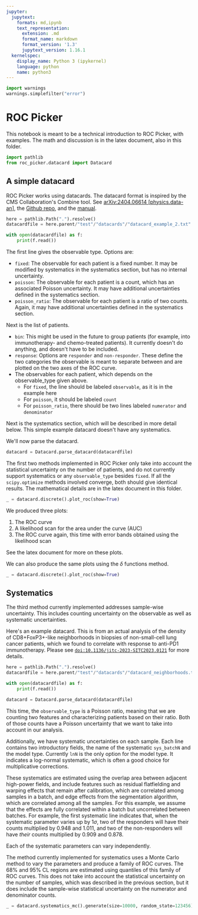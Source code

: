 ```yaml
---
jupyter:
  jupytext:
    formats: md,ipynb
    text_representation:
      extension: .md
      format_name: markdown
      format_version: '1.3'
      jupytext_version: 1.16.1
  kernelspec:
    display_name: Python 3 (ipykernel)
    language: python
    name: python3
---
```


```python
import warnings
warnings.simplefilter("error")
```

# ROC Picker


This notebook is meant to be a technical introduction to ROC Picker, with examples.  The math and discussion is in the latex document, also in this folder.

```python
import pathlib
from roc_picker.datacard import Datacard
```

## A simple datacard


ROC Picker works using datacards.  The datacard format is inspired by the CMS Collaboration's Combine tool.  See [arXiv:2404.06614 [physics.data-an]](https://arxiv.org/abs/2404.06614), the [Github repo](https://github.com/cms-analysis/HiggsAnalysis-CombinedLimit), and the [manual](https://cms-analysis.github.io/HiggsAnalysis-CombinedLimit/latest/).

```python
here = pathlib.Path(".").resolve()
datacardfile = here.parent/"test"/"datacards"/"datacard_example_2.txt"
```

```python
with open(datacardfile) as f:
    print(f.read())
```

The first line gives the observable type.
Options are:
* `fixed`: The observable for each patient is a fixed number.  It may be modified by systematics in the systematics section, but has no internal uncertainty.
* `poisson`: The observable for each patient is a count, which has an associated Poisson uncertainty.  It may have additional uncertainties defined in the systematics section.
* `poisson_ratio`: The observable for each patient is a ratio of two counts.  Again, it may have additional uncertainties defined in the systematics section.

Next is the list of patients.
- `bin`: This might be used in the future to group patients (for example, into immunotherapy- and chemo-treated patients).  It currently doesn't do anything, and doesn't have to be included.
- `response`: Options are `responder` and `non-responder`.  These define the two categories the observable is meant to separate between and are plotted on the two axes of the ROC curve.
- The observables for each patient, which depends on the observable_type given above.
  - For `fixed`, the line should be labeled `observable`, as it is in the example here
  - For `poisson`, it should be labeled `count`
  - For `poisson_ratio`, there should be two lines labeled `numerator` and `denominator`

Next is the systematics section, which will be described in more detail below.  This simple example datacard doesn't have any systematics.

We'll now parse the datacard.

```python
datacard = Datacard.parse_datacard(datacardfile)
```

The first two methods implemented in ROC Picker only take into account the statistical uncertainty on the number of patients, and do not currently support systematics or any `observable_type` besides `fixed`.  If all the `scipy.optimize` methods involved converge, both should give identical results.  The mathematical details are in the latex document in this folder.

```python
_ = datacard.discrete().plot_roc(show=True)
```

We produced three plots:
1. The ROC curve
2. A likelihood scan for the area under the curve (AUC)
3. The ROC curve again, this time with error bands obtained using the likelihood scan

See the latex document for more on these plots.

We can also produce the same plots using the $\delta$ functions method.

```python
_ = datacard.discrete().plot_roc(show=True)
```

## Systematics


The third method currently implemented addresses sample-wise uncertainty.  This includes counting uncertainty on the observable as well as systematic uncertainties.

Here's an example datacard.  This is from an actual analysis of the density of CD8+FoxP3+-like neighborhoods in biopsies of non-small-cell lung cancer patients, which we found to correlate with response to anti-PD1 immunotherapy.  Please see [`doi:10.1136/jitc-2023-SITC2023.0121`](https://doi.org/10.1136/jitc-2023-SITC2023.0121) for more details.

```python
here = pathlib.Path(".").resolve()
datacardfile = here.parent/"test"/"datacards"/"datacard_neighborhoods.txt"

with open(datacardfile) as f:
    print(f.read())

datacard = Datacard.parse_datacard(datacardfile)
```

This time, the `observable_type` is a Poisson ratio, meaning that we are counting two features and characterizing patients based on their ratio.  Both of those counts have a Poisson uncertainty that we want to take into account in our analysis.

Additionally, we have systematic uncertainties on each sample.  Each line contains two introductory fields, the name of the systematic `sys_batchN` and the model type.  Currently `lnN` is the only option for the model type.  It indicates a log-normal systematic, which is often a good choice for multiplicative corrections.

These systematics are estimated using the overlap area between adjacent high-power fields, and include features such as residual flatfielding and warping effects that remain after calibration, which are correlated among samples in a batch, and edge effects from the segmentation algorithm, which are correlated among all the samples.  For this example, we assume that the effects are fully correlated within a batch but uncorrelated between batches.  For example, the first systematic line indicates that, when the systematic parameter varies up by $1\sigma$, two of the responders will have their counts multiplied by $0.948$ and $1.011$, and two of the non-responders will have *their* counts multiplied by $0.909$ and $0.878$.

Each of the systematic parameters can vary independently.


The method currently implemented for systematics uses a Monte Carlo method to vary the parameters and produce a family of ROC curves.  The 68% and 95% CL regions are estimated using quantiles of this family of ROC curves.  This does not take into account the statistical uncertainty on the number of samples, which was described in the previous section, but it does include the sample-wise statistical uncertainty on the numerator and denominator counts.

```python
_ = datacard.systematics_mc().generate(size=10000, random_state=123456).plot()
```
